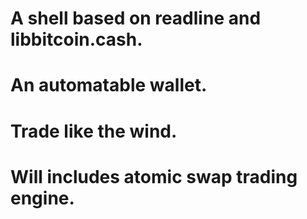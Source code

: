 # A shell based on readline and libbitcoin.cash.
#
# An automatable wallet.
#
# Trade like the wind.
#
# Will includes atomic swap trading engine.
